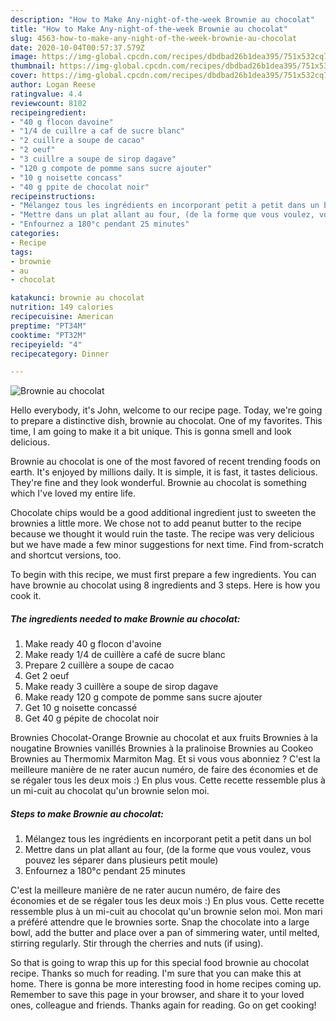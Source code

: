 ```yaml
---
description: "How to Make Any-night-of-the-week Brownie au chocolat"
title: "How to Make Any-night-of-the-week Brownie au chocolat"
slug: 4563-how-to-make-any-night-of-the-week-brownie-au-chocolat
date: 2020-10-04T00:57:37.579Z
image: https://img-global.cpcdn.com/recipes/dbdbad26b1dea395/751x532cq70/brownie-au-chocolat-photo-principale-de-la-recette.jpg
thumbnail: https://img-global.cpcdn.com/recipes/dbdbad26b1dea395/751x532cq70/brownie-au-chocolat-photo-principale-de-la-recette.jpg
cover: https://img-global.cpcdn.com/recipes/dbdbad26b1dea395/751x532cq70/brownie-au-chocolat-photo-principale-de-la-recette.jpg
author: Logan Reese
ratingvalue: 4.4
reviewcount: 8102
recipeingredient:
- "40 g flocon davoine"
- "1/4 de cuillre a caf de sucre blanc"
- "2 cuillre a soupe de cacao"
- "2 oeuf"
- "3 cuillre a soupe de sirop dagave"
- "120 g compote de pomme sans sucre ajouter"
- "10 g noisette concass"
- "40 g ppite de chocolat noir"
recipeinstructions:
- "Mélangez tous les ingrédients en incorporant petit a petit dans un bol"
- "Mettre dans un plat allant au four, (de la forme que vous voulez, vous pouvez les séparer dans plusieurs petit moule)"
- "Enfournez a 180°c pendant 25 minutes"
categories:
- Recipe
tags:
- brownie
- au
- chocolat

katakunci: brownie au chocolat 
nutrition: 149 calories
recipecuisine: American
preptime: "PT34M"
cooktime: "PT32M"
recipeyield: "4"
recipecategory: Dinner

---
```



![Brownie au chocolat](https://img-global.cpcdn.com/recipes/dbdbad26b1dea395/751x532cq70/brownie-au-chocolat-photo-principale-de-la-recette.jpg)

Hello everybody, it's John, welcome to our recipe page. Today, we're going to prepare a distinctive dish, brownie au chocolat. One of my favorites. This time, I am going to make it a bit unique. This is gonna smell and look delicious.

Brownie au chocolat is one of the most favored of recent trending foods on earth. It's enjoyed by millions daily. It is simple, it is fast, it tastes delicious. They're fine and they look wonderful. Brownie au chocolat is something which I've loved my entire life.

Chocolate chips would be a good additional ingredient just to sweeten the brownies a little more. We chose not to add peanut butter to the recipe because we thought it would ruin the taste. The recipe was very delicious but we have made a few minor suggestions for next time. Find from-scratch and shortcut versions, too.


To begin with this recipe, we must first prepare a few ingredients. You can have brownie au chocolat using 8 ingredients and 3 steps. Here is how you cook it.

<!--inarticleads1-->

##### The ingredients needed to make Brownie au chocolat:

1. Make ready 40 g flocon d&#39;avoine
1. Make ready 1/4 de cuillère a café de sucre blanc
1. Prepare 2 cuillère a soupe de cacao
1. Get 2 oeuf
1. Make ready 3 cuillère a soupe de sirop dagave
1. Make ready 120 g compote de pomme sans sucre ajouter
1. Get 10 g noisette concassé
1. Get 40 g pépite de chocolat noir


Brownies Chocolat-Orange Brownie au chocolat et aux fruits Brownies à la nougatine Brownies vanillés Brownies à la pralinoise Brownies au Cookeo Brownies au Thermomix Marmiton Mag. Et si vous vous abonniez ? C&#39;est la meilleure manière de ne rater aucun numéro, de faire des économies et de se régaler tous les deux mois :) En plus vous. Cette recette ressemble plus à un mi-cuit au chocolat qu&#39;un brownie selon moi. 

<!--inarticleads2-->

##### Steps to make Brownie au chocolat:

1. Mélangez tous les ingrédients en incorporant petit a petit dans un bol
1. Mettre dans un plat allant au four, (de la forme que vous voulez, vous pouvez les séparer dans plusieurs petit moule)
1. Enfournez a 180°c pendant 25 minutes


C&#39;est la meilleure manière de ne rater aucun numéro, de faire des économies et de se régaler tous les deux mois :) En plus vous. Cette recette ressemble plus à un mi-cuit au chocolat qu&#39;un brownie selon moi. Mon mari a préféré attendre que le brownies sorte. Snap the chocolate into a large bowl, add the butter and place over a pan of simmering water, until melted, stirring regularly. Stir through the cherries and nuts (if using). 

So that is going to wrap this up for this special food brownie au chocolat recipe. Thanks so much for reading. I'm sure that you can make this at home. There is gonna be more interesting food in home recipes coming up. Remember to save this page in your browser, and share it to your loved ones, colleague and friends. Thanks again for reading. Go on get cooking!
